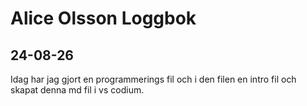 Alice Olsson Loggbok
========
24-08-26
--------
Idag har jag gjort en programmerings fil och i den filen en intro fil och skapat denna md fil i vs codium. 